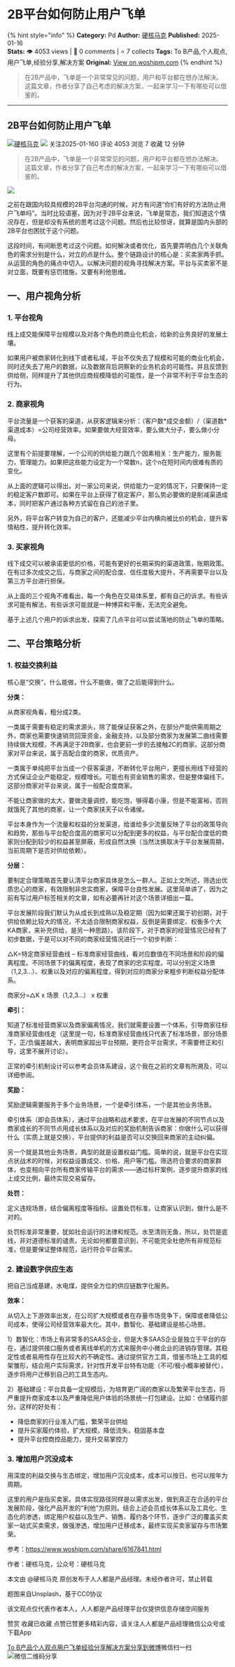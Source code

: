 # 2B平台如何防止用户飞单
{% hint style="info" %}
**Category:** Pd
**Author:** [硬核马克](https://www.woshipm.com/u/171185)
**Published:** 2025-01-16  
**Stats:** 👁️ 4053 views | 💬 0 comments | ⭐ 7 collects
**Tags:** To B产品,个人观点,用户飞单,经验分享,解决方案
**Original:** [View on woshipm.com](https://www.woshipm.com/pd/6171380.html)
{% endhint %}
> 在2B产品中，飞单是一个非常常见的问题，用户和平台都在想办法解决。这篇文章，作者分享了自己考虑的解决方案，一起来学习一下有哪些可以借鉴的。

---

## 2B平台如何防止用户飞单

[![](https://image.woshipm.com/wp-files/2016/12/GwEccWWJgnwD51fX3cMo.jpg!/both/72x72)](https://www.woshipm.com/u/171185)[硬核马克](https://www.woshipm.com/u/171185) ![](https://static.woshipm.com/tag/1101_1@2x.png) 关注2025-01-160 评论 4053 浏览 7 收藏 12 分钟

> 在2B产品中，飞单是一个非常常见的问题，用户和平台都在想办法解决。这篇文章，作者分享了自己考虑的解决方案，一起来学习一下有哪些可以借鉴的。

![](https://image.woshipm.com/2023/04/17/9962d684-dcf5-11ed-9781-00163e0b5ff3.png)

之前在跟国内较具规模的2B平台沟通的时候，对方有问道“你们有好的方法防止用户飞单吗”。当时比较语塞，因为对于2B平台来说，飞单是常态，我们知道这个情况存在，但是却没有系统的思考过这个问题。然后也比较惊讶，就算是国内头部的2B平台也困扰于这个问题。

这段时间，有间断思考过这个问题。如何解决或者优化，首先要弄明白几个关联角色的需求分别是什么，对立的点是什么。整个链路设计的核心是：买卖家两手抓。从运营的角色的痛点中切入。以解决问题的视角寻找解决方案。平台与买卖家不是对立面，既要有惩罚措施，又要有利他思维。

## 一、用户视角分析

### 1\. 平台视角

线上成交能保障平台规模以及对各个角色的商业化机会，给新的业务良好的发展土壤。

如果用户被商家转化到线下或者私域，平台不仅失去了规模和可能的商业化机会，同时还失去了用户的数据，以及数据背后洞察新的业务机会的可能性。并且反馈到供给侧，同样提升了其他供应商规模降低的可能性，是一个非常不利于平台生态的行为。

### 2\. 商家视角

平台流量是一个获客的渠道，从获客逻辑来分析：（客户数\*成交金额）/（渠道数\*渠道成本）=公司经营效率。如果要做大经营效率，要么做大分子，要么做小分母。

这里有个前提要理解，一个公司的供给能力跟几个因素相关：生产能力，服务能力，管理能力。如果把这些能力设定为一个常数n，这个n在短时间内很难有质的变化。

从上面的逻辑可以得出，对一家公司来说，供给能力一定的情况下，只要保持一定的稳定客户数即可。如果在平台上获得了稳定客户，那么势必要做的是削减渠道成本，同时把客户通过各种方式留在自己的池子里。

另外，将平台客户转变为自己的客户，还能减少平台内横向被比价的机会，提升客情粘性，提升转化效率。

### 3\. 买家视角

线下成交可以被承诺更低的价格，可能有更好的长期采购的渠道政策，账期政策。在有过多次成交之后，与商家之间的配合度、信任度极大提升，不再需要平台以及第三方平台进行担保。

从上面的三个视角不难看出，每一个角色在交易体系里，都有自己的诉求。有些诉求可能有解法，有些诉求可能就是一种博弈和平衡，无法完全避免。

基于上述几个用户的诉求出发，探索了几点平台可以尝试落地的防止飞单的策略。

## 二、平台策略分析

### 1\. 权益交换利益

核心是“交换”，什么能做，什么不能做，做了之后能得到什么。

**分类：**

从商家视角看，粗分成2类。

一类属于需要有稳定的需求源头，除了能保证获客之外，在部分产能供需周期之外，商家也需要快速销货回笼资金，金融支持，以及部分商家为发展第二曲线需要持续做大规模，不再满足于2B商家，也会更前一步的去接触2C的商家。这部分商家对平台来说，属于高配合度的商家，优质资产。

一类属于单纯把平台当成一个获客渠道，不断转化平台用户，更擅长用线下经营的方式保证企业产能稳定，规模增长。可能也有资金销售的需求，但是整体偏线下。这部分商家对平台来说，属于一般配合度商家。

不能让商家做的太大，要做流量调控，能吃饱，够得着小康，但是不能富裕，否则就饿死了其他的商家，让一个商家挟天子以令诸侯。

平台本身作为一个流量和权益的分发渠道，给谁给多少流量反映了平台的政策导向和趋势，那些与平台配合度高的商家可以分配到更多的权益，与平台配合度低的商家则分配到较少的权益甚至屏蔽，形成自然汰换（当然汰换取决于平台发展周期，当前周期下是否对供给依赖）。

**分层：**

要制定合理策略首先要认清平台商家具体是怎么一群人。正如上文所述，筛选出优质忠心的商家，有效限制非忠实商家，保障平台良性发展。这里简单讲了，因为之前有写过用户标签相关的文章，如有必要再针对这个场景详细出一篇。

平台发展阶段我们默认为从成长到成熟以及稳定期（因为如果还属于初创期，对于供给依赖比较大的情况，不太适合限制商家权益，反倒是需要绑定、权衡多个大KA商家，来补充供给，是另一种思路）。该阶段下，对于商家的经营情况已经有了初步数据，于是可以对不同的商家经营情况进行一个初步判断：

△K=特定商家经营曲线 – 标准商家经营曲线，看对应数值在不同场景和阶段的偏离程度。不同场景下的偏离程度，表现了商家的忠实程度。可以分别定义场景（1,2,3…）、权重以及对应的偏离程度，得到对应的商家分来粗步判断权益分配体系。

商家分=△K x 场景（1,2,3…） x 权重

**牵引：**

知道了标准经营商家以及商家偏离情况，我们就需要设置一个体系，引导商家往标准商家经营曲线走（这里提一句，标准商家经营曲线只代表了标准场景，部分场景下，正/负偏差越大，表明商家超出平台预期，更符合平台需求，不需要修正和引导，这里不展开讨论）。

正常的牵引机制设计可以参考会员体系建设，这个我在之前的文章有所溯及，可以详细参阅。

**奖励：**

奖励逻辑需要服务于多个业务场景，一个是牵引体系，一个是其他业务场景。

牵引体系（即会员体系），通过平台战略和战术要求，在平台发展的不同节点以及商家成长的不同节点用成长体系以及对应的奖励机制告诉商家：你做什么可以获得什么（实质上就是交换），平台提供的利益是否可以交换回来商家的主动纠偏。

另一个就是其他业务场景，典型的就是设置权益门槛。简单的说，就是平台在实现点状战术的时候，对权益设置成交、价格、用户等门槛。筛选符合要求的商家群体，也变相向平台所有商家传输平台的需求——通过标杆案例，逐步提升商家的线上成交比例，最终实现交易留存。

**处罚：**

定义违规场景，结合偏离程度等指标。设置处罚标准，让商家认识到，做什么是不对的。

处罚标准非常重要，犹如社会运行的法律和规范。水至清则无鱼，所以，处罚是底线，非对道德标准的谴责。无论如何都要意识到，不可能完全杜绝所有非规范标准，但是要保证整体规范，运行符合平台需求。

### 2\. 建设数字供应生态

把自己当成基建，水电煤，提供全方位的供应链数字化服务。

**效率：**

从切入上下游效率出发，在公司扩大规模或者在存量市场竞争下，保障或者降低公司成本，使得公司经营效率最大化。其中，数智化、基础建设是核心场景。

1）数智化：市场上有非常多的SAAS企业，但是大多SAAS企业是独立于平台的存在，通过提供接口服务或者离线单机的方式来服务中小微企业的进销存管理。其稳定性或者易用性存在比较大的不确定性。通过提供官方工具，借鉴市场上工具的框架雏形，结合用户实际需求，针对性开发平台特有功能（不可/极小概率被替代），逐步将用户迁移到自己的工具生态内。

2）基础建设：平台具备一定规模后，为培育更广阔的商家以及繁荣平台生态，将严重提升商家成本以及严重降低用户体验的场景统一打包建设。比如：仓储履约部分。这样的好处有：

*   降低商家的行业准入门槛，繁荣平台供给
*   提升买家履约体验，扩大规模，降低流失，稳固基本盘
*   提升平台控商控品能力，提升交易掌控力

### 3\. 增加用户沉没成本

用深度的利益交换与生态绑定，增加用户沉没成本，成本可以按日、也可以按年为周期。

这里的用户是指买卖家。具体实现路径同样是以需求出发，做到真正在合适的平台发展阶段，强化产品开发的“利他”为原则。结合上述会员成长体系以及工具化、生态化的渗透，绑定用户权益以及生产、销售、履约各个环节，逐步广泛的覆盖买卖家一站式买卖需求，做强渗透，增加用户迁移成本，最终实现买卖家留存与市场繁荣。

参考：https://www.woshipm.com/share/6167841.html

作者：硬核马克，公众号：硬核马克

本文由 @硬核马克 原创发布于人人都是产品经理。未经作者许可，禁止转载

题图来自Unsplash，基于CC0协议

该文观点仅代表作者本人，人人都是产品经理平台仅提供信息存储空间服务

赞赏 收藏已收藏 点赞已赞更多精彩内容，请关注人人都是产品经理微信公众号或下载App

[To B产品](https://www.woshipm.com/tag/to-b%e4%ba%a7%e5%93%81)[个人观点](https://www.woshipm.com/tag/%e4%b8%aa%e4%ba%ba%e8%a7%82%e7%82%b9)[用户飞单](https://www.woshipm.com/tag/%e7%94%a8%e6%88%b7%e9%a3%9e%e5%8d%95)[经验分享](https://www.woshipm.com/tag/%e7%bb%8f%e9%aa%8c%e5%88%86%e4%ba%ab)[解决方案](https://www.woshipm.com/tag/%e8%a7%a3%e5%86%b3%e6%96%b9%e6%a1%88)[分享到微博](https://service.weibo.com/share/share.php?appkey=2775287854&title=2B平台如何防止用户飞单&url=https://www.woshipm.com/pd/6171380.html&pic=https://image.woshipm.com/2023/04/17/9962d684-dcf5-11ed-9781-00163e0b5ff3.png)微信扫一扫![微信二维码](https://api.pwmqr.com/qrcode/create/?url=https://www.woshipm.com/pd/6171380.html)分享
